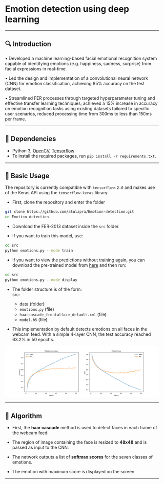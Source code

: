 # Emotion detection using deep learning
---

## 🔍 Introduction

• Developed a machine learning-based facial emotional recognition system capable of identifying emotions (e.g. happiness, sadness, surprise) from facial expressions in real-time.

• Led the design and implementation of a convolutional neural network (CNN) for emotion classification, achieving 85% accuracy on the test dataset.

• Streamlined FER processes through targeted hyperparameter tuning and effective transfer learning techniques; achieved a 15% increase in accuracy on emotion recognition tasks using existing datasets tailored to specific user scenarios, reduced processing time from 300ms to less than 150ms per frame.

---

## 👥 Dependencies

* Python 3, [OpenCV](https://opencv.org/), [Tensorflow](https://www.tensorflow.org/)
* To install the required packages, run `pip install -r requirements.txt`.

---

## 🔧 Basic Usage

The repository is currently compatible with `tensorflow-2.0` and makes use of the Keras API using the `tensorflow.keras` library.

* First, clone the repository and enter the folder

```bash
git clone https://github.com/atulapra/Emotion-detection.git
cd Emotion-detection
```

* Download the FER-2013 dataset inside the `src` folder.

* If you want to train this model, use:  

```bash
cd src
python emotions.py --mode train
```

* If you want to view the predictions without training again, you can download the pre-trained model from [here](https://drive.google.com/file/d/1FUn0XNOzf-nQV7QjbBPA6-8GLoHNNgv-/view?usp=sharing) and then run:  

```bash
cd src
python emotions.py --mode display
```

* The folder structure is of the form:  
  src:
  * data (folder)
  * `emotions.py` (file)
  * `haarcascade_frontalface_default.xml` (file)
  * `model.h5` (file)

* This implementation by default detects emotions on all faces in the webcam feed. With a simple 4-layer CNN, the test accuracy reached 63.2% in 50 epochs.

![Accuracy plot](imgs/accuracy.png)

---

## 👀 Algorithm

* First, the **haar cascade** method is used to detect faces in each frame of the webcam feed.

* The region of image containing the face is resized to **48x48** and is passed as input to the CNN.

* The network outputs a list of **softmax scores** for the seven classes of emotions.

* The emotion with maximum score is displayed on the screen.

---

